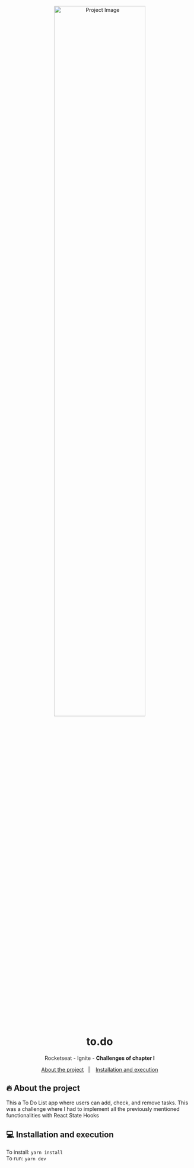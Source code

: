 <p align="center">
    <img width="70%" src="https://imgur.com/fB4hpSJ.png" alt="Project Image"/>
</p>

<h1 align="center">to.do</h1>
<p align="center">Rocketseat - Ignite - <strong>Challenges of chapter I</strong></p>
<p align="center">
  <a href="#-about-the-project">About the project</a>&nbsp;&nbsp;&nbsp;|&nbsp;&nbsp;&nbsp;
  <a href="#-installation-and-execution">Installation and execution</a>
</p>

## 🔥 About the project
This a To Do List app where users can add, check, and remove tasks. This was a challenge where I had to implement all the previously mentioned functionalities with React State Hooks


## 💻 Installation and execution
To install: `yarn install`<br>
To run: `yarn dev`